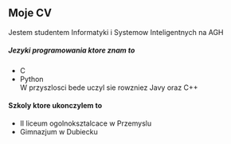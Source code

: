 ## Moje CV
Jestem studentem Informatyki i Systemow Inteligentnych na AGH

##### Jezyki programowania ktore znam to
- C 
- Python  
W przyszlosci bede uczyl sie rowzniez Javy oraz C++

#### Szkoly ktore ukonczylem to 
- II liceum ogolnoksztalcace w Przemyslu 
- Gimnazjum w Dubiecku
